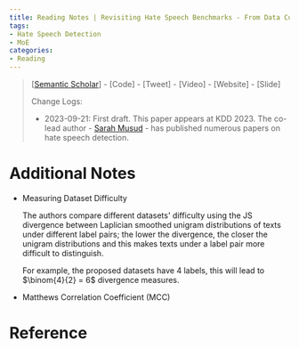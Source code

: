 ```yaml
---
title: Reading Notes | Revisiting Hate Speech Benchmarks - From Data Curation to System Deployment
tags: 
- Hate Speech Detection
- MoE
categories:
- Reading
---
```


> [[Semantic Scholar](https://www.semanticscholar.org/paper/Revisiting-Hate-Speech-Benchmarks%3A-From-Data-to-Kulkarni-Masud/faf46bd0d88c582177d9bf9d0b3c3e30fd5a763e)] - [Code] - [Tweet] - [Video] - [Website] - [Slide]
>
> Change Logs:
>
> - 2023-09-21: First draft. This paper appears at KDD 2023. The co-lead author - [Sarah Musud](https://sara-02.github.io/) - has published numerous papers on hate speech detection.

# Additional Notes

- Measuring Dataset Difficulty

    The authors compare different datasets' difficulty using the JS divergence between Laplician smoothed unigram distributions of texts under different label pairs; the lower the divergence, the closer the unigram distributions and this makes texts under a label pair more difficult to distinguish. 

    For example, the proposed datasets have 4 labels, this will lead to $\binom{4}{2} = 6$ divergence measures.

- Matthews Correlation Coefficient (MCC)

    

# Reference

